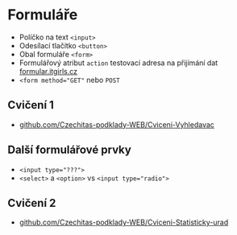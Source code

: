 # Formuláře

- Políčko na text `<input>`
- Odesílací tlačítko `<button>`
- Obal formuláře `<form>`
- Formulářový atribut `action` testovací adresa na přijímání dat [formular.itgirls.cz](http://formular.itgirls.cz/)
- `<form method="GET"` nebo `POST`

## Cvičení 1

- [github.com/Czechitas-podklady-WEB/Cviceni-Vyhledavac](https://github.com/Czechitas-podklady-WEB/Cviceni-Vyhledavac)

## Další formulářové prvky

- `<input type="???">`
- `<select>` a `<option>` vs `<input type="radio">`

## Cvičení 2

- [github.com/Czechitas-podklady-WEB/Cviceni-Statisticky-urad](https://github.com/Czechitas-podklady-WEB/Cviceni-Statisticky-urad)

